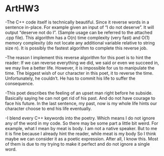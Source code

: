 # ArtHW3
-The C++ code itself is technically beautiful. Since it reverse words in a sentence in-place. For example given an input of “I do not deserve”. It will output “deserve not do I”. (Sample usage can be referred to the attached .cpp file). This algorithm has a O(n) time complexity (very fast) and O(1) memory complexity (do not locate any additional variable relative to string size n). It is possibly the fastest algorithm to complete this reverse job.

-The reason I implement this reverse algorithm for this poet is to hint the reader: If we can reverse everything we did, we said or even we succeed in,  we may live a better life. However, it is impossible for us to manipulate the time. The biggest wish of our character in this poet, it to reverse the time. Unfortunately, he couldn’t. He has to commit his life to suffer the consequence.  

-This poet describes the feeling of an upset man right before he subside. Basically saying he can not get rid of his past. And do not have courage to face his future. In the last sentence, my past, now is my whole life hints our character choose to end his life eventually.

-I blend every C++ keywords into the poetry. Which means I do not ignore any of the word in my code. So there may be some part a little bit weird. For example, what I mean by meat is body. I am not a native speaker. But to me it is fine because I already hint the reader, while meat is my body So I think maybe we can consider it as a poetic expression. After all, I know this. Most of them is due to my trying to make it perfect and do not ignore a single word.

